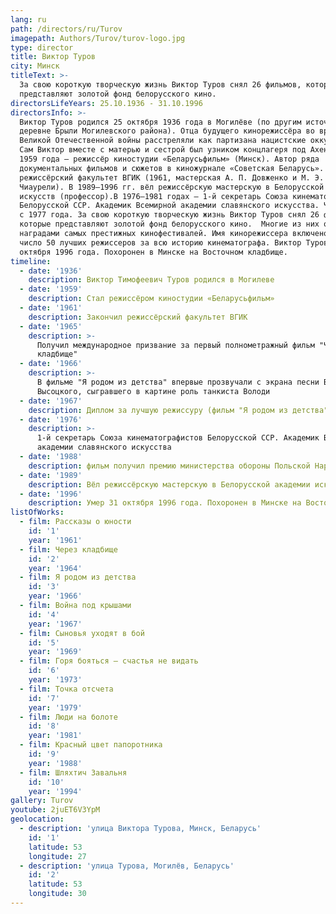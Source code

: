 ```yaml
---
lang: ru
path: /directors/ru/Turov
imagepath: Authors/Turov/turov-logo.jpg
type: director
title: Виктор Туров
city: Минск
titleText: >-
  За свою короткую творческую жизнь Виктор Туров снял 26 фильмов, которые
  представляют золотой фонд белорусского кино.
directorsLifeYears: 25.10.1936 - 31.10.1996
directorsInfo: >-
  Виктор Туров родился 25 октября 1936 года в Могилёве (по другим источникам — в
  деревне Брыли Могилевского района). Отца будущего кинорежиссёра во время
  Великой Отечественной войны расстреляли как партизана нацистские оккупанты.
  Сам Виктор вместе с матерью и сестрой был узником концлагеря под Ахеном. С
  1959 года — режиссёр киностудии «Беларусьфильм» (Минск). Автор ряда
  документальных фильмов и сюжетов в киножурнале «Советская Беларусь». Закончил
  режиссёрский факультет ВГИК (1961, мастерская А. П. Довженко и М. Э.
  Чиаурели). В 1989—1996 гг. вёл режиссёрскую мастерскую в Белорусской академии
  искусств (профессор).В 1976—1981 годах — 1-й секретарь Союза кинематографистов
  Белорусской ССР. Академик Всемирной академии славянского искусства. Член КПСС
  с 1977 года. За свою короткую творческую жизнь Виктор Туров снял 26 фильмов,
  которые представляют золотой фонд белорусского кино.  Многие из них отмечены
  наградами самых престижных кинофестивалей. Имя кинорежиссера включено ЮНЕСКО в
  число 50 лучших режиссеров за всю историю кинематографа. Виктор Туров умер 31
  октября 1996 года. Похоронен в Минске на Восточном кладбище.
timeline:
  - date: '1936'
    description: Виктор Тимофеевич Туров родился в Могилеве
  - date: '1959'
    description: Стал режиссёром киностудии «Беларусьфильм»
  - date: '1961'
    description: Закончил режиссёрский факультет ВГИК
  - date: '1965'
    description: >-
      Получил международное призвание за первый полнометражный фильм "Через
      кладбище"
  - date: '1966'
    description: >-
      В фильме "Я родом из детства" впервые прозвучали с экрана песни Владимира
      Высоцкого, сыгравшего в картине роль танкиста Володи
  - date: '1967'
    description: Диплом за лучшую режиссуру (фильм "Я родом из детства")
  - date: '1976'
    description: >-
      1-й секретарь Союза кинематографистов Белорусской ССР. Академик Всемирной
      академии славянского искусства
  - date: '1988'
    description: фильм получил премию министерства обороны Польской Народной Республики
  - date: '1989'
    description: Вёл режиссёрскую мастерскую в Белорусской академии искусств (профессор)
  - date: '1996'
    description: Умер 31 октября 1996 года. Похоронен в Минске на Восточном кладбище
listOfWorks:
  - film: Рассказы о юности
    id: '1'
    year: '1961'
  - film: Через кладбище
    id: '2'
    year: '1964'
  - film: Я родом из детства
    id: '3'
    year: '1966'
  - film: Война под крышами
    id: '4'
    year: '1967'
  - film: Сыновья уходят в бой
    id: '5'
    year: '1969'
  - film: Горя бояться – счастья не видать
    id: '6'
    year: '1973'
  - film: Точка отсчета
    id: '7'
    year: '1979'
  - film: Люди на болоте
    id: '8'
    year: '1981'
  - film: Красный цвет папоротника
    id: '9'
    year: '1988'
  - film: Шляхтич Завальня
    id: '10'
    year: '1994'
gallery: Turov
youtube: 2juET6V3YpM
geolocation:
  - description: 'улица Виктора Турова, Минск, Беларусь'
    id: '1'
    latitude: 53
    longitude: 27
  - description: 'улица Турова, Могилёв, Беларусь'
    id: '2'
    latitude: 53
    longitude: 30
---
```


